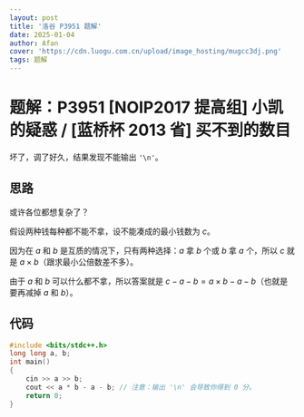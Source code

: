 ```yaml
---
layout: post
title: '洛谷 P3951 题解'
date: 2025-01-04
author: Afan
cover: 'https://cdn.luogu.com.cn/upload/image_hosting/mugcc3dj.png'
tags: 题解
---
```


# 题解：P3951 [NOIP2017 提高组] 小凯的疑惑 / [蓝桥杯 2013 省] 买不到的数目

坏了，调了好久，结果发现不能输出 `'\n'`。

## 思路

或许各位都想复杂了？

假设两种钱每种都不能不拿，设不能凑成的最小钱数为 $c$。

因为在 $a$ 和 $b$ 是互质的情况下，只有两种选择：$a$ 拿 $b$ 个或 $b$ 拿 $a$ 个，所以 $c$ 就是 $a \times b$（跟求最小公倍数差不多）。

由于 $a$ 和 $b$ 可以什么都不拿，所以答案就是 $c - a - b = a \times b - a - b$（也就是要再减掉 $a$ 和 $b$）。

## 代码

```cpp
#include <bits/stdc++.h>
long long a, b;
int main()
{
    cin >> a >> b;
    cout << a * b - a - b; // 注意：输出 '\n' 会导致你得到 0 分。
    return 0;
}
```
